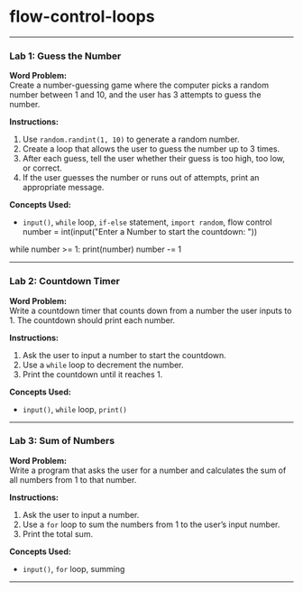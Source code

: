 # flow-control-loops

---

### Lab 1: Guess the Number

**Word Problem:**  
Create a number-guessing game where the computer picks a random number between 1 and 10, and the user has 3 attempts to guess the number.

**Instructions:**  
1. Use `random.randint(1, 10)` to generate a random number.
2. Create a loop that allows the user to guess the number up to 3 times.
3. After each guess, tell the user whether their guess is too high, too low, or correct.
4. If the user guesses the number or runs out of attempts, print an appropriate message.

**Concepts Used:**  
- `input()`, `while` loop, `if-else` statement, `import random`, flow control
number = int(input("Enter a Number to start the countdown: "))

while number >= 1:
  print(number)
  number -= 1

---

### Lab 2: Countdown Timer

**Word Problem:**  
Write a countdown timer that counts down from a number the user inputs to 1. The countdown should print each number.

**Instructions:**  
1. Ask the user to input a number to start the countdown.
2. Use a `while` loop to decrement the number.
3. Print the countdown until it reaches 1.

**Concepts Used:**  
- `input()`, `while` loop, `print()`

---

### Lab 3: Sum of Numbers

**Word Problem:**  
Write a program that asks the user for a number and calculates the sum of all numbers from 1 to that number.

**Instructions:**  
1. Ask the user to input a number.
2. Use a `for` loop to sum the numbers from 1 to the user’s input number.
3. Print the total sum.

**Concepts Used:**  
- `input()`, `for` loop, summing

---

